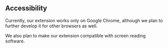 ## Accessibility
Currently, our extension works only on Google Chrome, although we plan to further develop it for other browsers as well.

We also plan to make our extension compatible with screen reading software.

